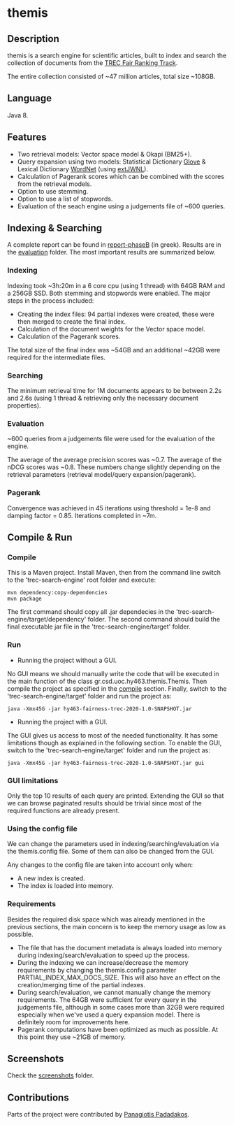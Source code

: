 # themis

## Description

themis is a search engine for scientific articles, built to index and search the collection of documents from the
[TREC Fair Ranking Track](https://fair-trec.github.io/).

The entire collection consisted of ~47 million articles, total size ~108GB.

## Language

Java 8.

## Features

* Two retrieval models: Vector space model & Okapi (BM25+).
* Query expansion using two models: Statistical Dictionary [Glove](https://nlp.stanford.edu/projects/glove/) &
Lexical Dictionary [WordNet](https://wordnet.princeton.edu/) (using [extJWNL](http://extjwnl.sourceforge.net/)).
* Calculation of Pagerank scores which can be combined with the scores from the retrieval
models.
* Option to use stemming.
* Option to use a list of stopwords.
* Evaluation of the seach engine using a judgements file of ~600 queries.

## Indexing & Searching

A complete report can be found in [report-phaseB](/doc/report-phaseB.pdf) (in greek).
Results are in the [evaluation](/results/) folder. The most important results
are summarized below.

### Indexing

Indexing took ~3h:20m in a 6 core cpu (using 1 thread) with 64GB RAM and a 256GB SSD. Both stemming and stopwords were enabled.
The major steps in the process included:

* Creating the index files: 94 partial indexes were created, these were then merged to create the final index.
* Calculation of the document weights for the Vector space model.
* Calculation of the Pagerank scores.

The total size of the final index was ~54GB and an additional ~42GB were required for the intermediate files.

### Searching

The minimum retrieval time for 1M documents appears to be between 2.2s and 2.6s (using 1 thread & retrieving
only the necessary document properties).

### Evaluation

~600 queries from a judgements file were used for the evaluation of the engine.

The average of the average precision scores was ~0.7. The average of the nDCG scores was ~0.8. These numbers change
slightly depending on the retrieval parameters (retrieval model/query expansion/pagerank).

### Pagerank

Convergence was achieved in 45 iterations using threshold = 1e-8 and damping factor = 0.85. Iterations completed
in ~7m.

## Compile & Run

### Compile

This is a Maven project. Install Maven, then from the command line switch to the 'trec-search-engine' root folder and execute:

    mvn dependency:copy-dependencies
    mvn package

The first command should copy all .jar dependecies in the 'trec-search-engine/target/dependency' folder. The second command
should build the final executable jar file in the 'trec-search-engine/target' folder.

### Run

* Running the project without a GUI.

No GUI means we should manually write the code that will be executed in the main function of the class gr.csd.uoc.hy463.themis.Themis.
Then compile the project as specified in the [compile](#Compile) section. Finally, switch to the 'trec-search-engine/target'
folder and run the project as:

    java -Xmx45G -jar hy463-fairness-trec-2020-1.0-SNAPSHOT.jar

* Running the project with a GUI.

The GUI gives us access to most of the needed functionality. It has some limitations though as explained in the following
section. To enable the GUI, switch to the 'trec-search-engine/target' folder and run the project as:

    java -Xmx45G -jar hy463-fairness-trec-2020-1.0-SNAPSHOT.jar gui

### GUI limitations

Only the top 10 results of each query are printed. Extending the GUI so that we can browse paginated results should be
trivial since most of the required functions are already present.

### Using the config file

We can change the parameters used in indexing/searching/evaluation via the themis.config file. Some of them can also
be changed from the GUI.

Any changes to the config file are taken into account only when:

* A new index is created.
* The index is loaded into memory.

### Requirements

Besides the required disk space which was already mentioned in the previous sections, the main concern is to keep
the memory usage as low as possible.

* The file that has the document metadata is always loaded into memory during indexing/search/evaluation to speed up the process.
* During the indexing we can increase/decrease the memory requirements by changing the themis.config parameter
PARTIAL_INDEX_MAX_DOCS_SIZE. This will also have an effect on the creation/merging time of the partial indexes.
* During search/evaluation, we cannot manually change the memory requirements. The 64GB were sufficient for every query
in the judgements file, although in some cases
more than 32GB were required especially when we've used a query expansion model. There is definitely room
for improvements here.
* Pagerank computations have been optimized as much as possible. At this point they use ~21GB of
memory.

## Screenshots

Check the [screenshots](screenshots/) folder.

## Contributions

Parts of the project were contributed by [Panagiotis Padadakos](https://github.com/papadako).
